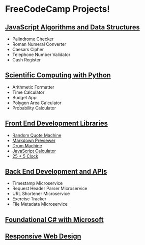 # FreeCodeCamp Projects!

## [JavaScript Algorithms and Data Structures](https://www.freecodecamp.org/certification/perlesvaux/javascript-algorithms-and-data-structures)
- Palindrome Checker	
- Roman Numeral Converter	
- Caesars Cipher	
- Telephone Number Validator	
- Cash Register

## [Scientific Computing with Python](https://www.freecodecamp.org/certification/perlesvaux/scientific-computing-with-python-v7)
- Arithmetic Formatter	
- Time Calculator	
- Budget App	
- Polygon Area Calculator	
- Probability Calculator

## [Front End Development Libraries](https://www.freecodecamp.org/certification/perlesvaux/front-end-development-libraries)
- [Random Quote Machine](React/rand_quo_gen/monolith.html)
- [Markdown Previewer](React/mrk_dwn_prev/monolith.html)
- [Drum Machine](React/drum-machine/monolith.html)
- [JavaScript Calculator](React/calc_js/monolith.html)
- [25 + 5 Clock](React/clock_25_5/monolith.html)

## [Back End Development and APIs](https://www.freecodecamp.org/certification/perlesvaux/back-end-development-and-apis)
- Timestamp Microservice
- Request Header Parser Microservice
- URL Shortener Microservice
- Exercise Tracker
- File Metadata Microservice

## [Foundational C# with Microsoft](https://www.freecodecamp.org/certification/perlesvaux/foundational-c-sharp-with-microsoft) 

## [Responsive Web Design](https://www.freecodecamp.org/certification/perlesvaux/responsive-web-design) 
